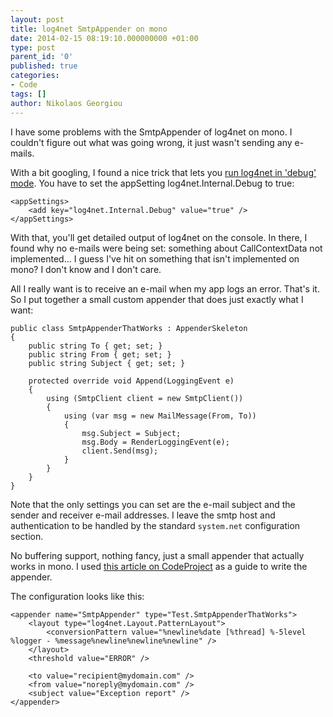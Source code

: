 ```yaml
---
layout: post
title: log4net SmtpAppender on mono
date: 2014-02-15 08:19:10.000000000 +01:00
type: post
parent_id: '0'
published: true
categories:
- Code
tags: []
author: Nikolaos Georgiou
---
```


I have some problems with the SmtpAppender of log4net on mono. I couldn't figure out what was going wrong, it just wasn't sending any e-mails.<!--more-->

With a bit googling, I found a nice trick that lets you <a href="http://mail-archives.apache.org/mod_mbox/logging-log4net-user/200412.mbox/%3C20041218002314.72939.qmail@web40407.mail.yahoo.com%3E">run log4net in 'debug' mode</a>. You have to set the appSetting log4net.Internal.Debug to true:

```
<appSettings>
    <add key="log4net.Internal.Debug" value="true" />
</appSettings>
```

With that, you'll get detailed output of log4net on the console. In there, I found why no e-mails were being set: something about CallContextData not implemented... I guess I've hit on something that isn't implemented on mono? I don't know and I don't care.

All I really want is to receive an e-mail when my app logs an error. That's it. So I put together a small custom appender that does just exactly what I want:

```
public class SmtpAppenderThatWorks : AppenderSkeleton
{
    public string To { get; set; }
    public string From { get; set; }
    public string Subject { get; set; }

    protected override void Append(LoggingEvent e)
    {
        using (SmtpClient client = new SmtpClient())
        {
            using (var msg = new MailMessage(From, To))
            {
                msg.Subject = Subject;
                msg.Body = RenderLoggingEvent(e);
                client.Send(msg);
            }
        }
    }
}
```

Note that the only settings you can set are the e-mail subject and the sender and receiver e-mail addresses. I leave the smtp host and authentication to be handled by the standard <code>system.net</code> configuration section.

No buffering support, nothing fancy, just a small appender that actually works in mono. I used <a href="http://www.codeproject.com/Articles/406634/Creating-a-custom-log4net-appender">this article on CodeProject</a> as a guide to write the appender.

The configuration looks like this:

```
<appender name="SmtpAppender" type="Test.SmtpAppenderThatWorks">
    <layout type="log4net.Layout.PatternLayout">
        <conversionPattern value="%newline%date [%thread] %-5level %logger - %message%newline%newline%newline" />
    </layout>
    <threshold value="ERROR" />

    <to value="recipient@mydomain.com" />
    <from value="noreply@mydomain.com" />
    <subject value="Exception report" />
</appender>
```

